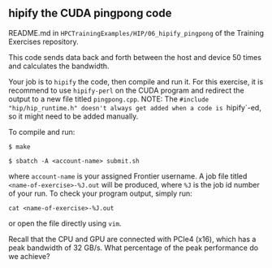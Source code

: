 
## hipify the CUDA pingpong code

README.md in `HPCTrainingExamples/HIP/06_hipify_pingpong` of the Training Exercises repository.

This code sends data back and forth between the host and device 50 times and calculates the bandwidth. 

Your job is to `hipify` the code, then compile and run it. For this exercise, it is recommend to use `hipify-perl` on the CUDA program and redirect the output to a new file titled `pingpong.cpp`. 
NOTE: The `#include "hip/hip_runtime.h" doesn't always get added when a code is `hipify`-ed, so it might need to be added manually.

To compile and run:
```
$ make

$ sbatch -A <account-name> submit.sh
```
where `account-name` is your assigned Frontier username. A job file titled `<name-of-exercise>-%J.out` will be produced, where `%J` is the job id number of your run. To check your program output, simply run:
```
cat <name-of-exercise>-%J.out
```
or open the file directly using `vim`.

Recall that the CPU and GPU are connected with PCIe4 (x16), which has a peak bandwidth of 32 GB/s. What percentage of the peak performance do we achieve?
